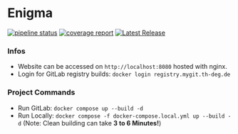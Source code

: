 # Enigma
[![pipeline status](https://mygit.th-deg.de/ts19084/enigma/badges/dev/pipeline.svg)](https://mygit.th-deg.de/ts19084/enigma/-/pipelines)
[![coverage report](https://mygit.th-deg.de/ts19084/enigma/badges/dev/coverage.svg)](https://mygit.th-deg.de/ts19084/enigma/-/commits/main)
[![Latest Release](https://mygit.th-deg.de/ts19084/enigma/-/badges/release.svg)](https://mygit.th-deg.de/ts19084/enigma/-/releases)


### Infos
- Website can be accessed on `http://localhost:8080` hosted with nginx.
- Login for GitLab registry builds: `docker login registry.mygit.th-deg.de`

### Project Commands
- Run GitLab: `docker compose up --build -d` 
- Run Locally: `docker compose -f docker-compose.local.yml up --build -d` (Note: Clean building can take **3 to 6 Minutes!**)
